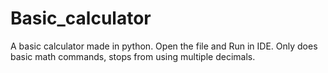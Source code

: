 # Basic_calculator
A basic calculator made in python.
Open the file and Run in IDE.
Only does basic math commands, stops from using multiple decimals.
